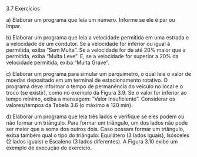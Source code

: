 3.7 Exercícios

a) Elaborar um programa que leia um número. Informe se ele é par ou
ímpar.

b) Elaborar um programa que leia a velocidade permitida em uma estrada e
a velocidade de um condutor. Se a velocidade for inferior ou igual à
permitida, exiba “Sem Multa”. Se a velocidade for de até 20% maior que a
permitida, exiba “Multa Leve”. E, se a velocidade for superior a 20% da
velocidade permitida, exiba “Multa Grave”.

c) Elaborar um programa para simular um parquímetro, o qual leia o valor
de moedas depositado em um terminal de estacionamento rotativo. O
programa deve informar o tempo de permanência do veículo no local e o
troco (se existir), como no exemplo da Figura 3.9. Se o valor for inferior ao
tempo mínimo, exiba a mensagem: “Valor Insuficiente”. Considerar os
valores/tempos da Tabela 3.6 (o máximo é 120 min).

d) Elaborar um programa que leia três lados e verifique se eles podem ou não
formar um triângulo. Para formar um triângulo, um dos lados não pode ser
maior que a soma dos outros dois. Caso possam formar um triângulo, exiba
também qual o tipo do triângulo: Equilátero (3 lados iguais), Isósceles (2
lados iguais) e Escaleno (3 lados diferentes). A Figura 3.10 exibe um exemplo
de execução do exercício.